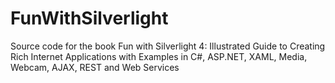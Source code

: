 FunWithSilverlight
==================

Source code for the book Fun with Silverlight 4: Illustrated Guide to Creating Rich Internet Applications with Examples in C#, ASP.NET, XAML, Media, Webcam, AJAX, REST and Web Services
